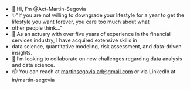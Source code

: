 - 👋 Hi, I’m @Act-Martin-Segovia
- ✨"If you are not willing to downgrade your lifestyle for a year to get the lifestyle you want forever, you care too much about what
- other people think..."
- 👀 As an actuary with over five years of experience in the financial services industry, I have acquired extensive skills in
- data science, quantitative modeling, risk assessment, and data-driven insights. 
- 💞️ I’m looking to collaborate on new challenges regarding data analysis and data science.
- 📫 You can reach at martinsegovia.ad@gmail.com or via LinkedIn at in/martin-segovia

<!---
Act-Martin-Segovia/Act-Martin-Segovia is a ✨ special ✨ repository because its `README.md` (this file) appears on your GitHub profile.
You can click the Preview link to take a look at your changes.
--->

